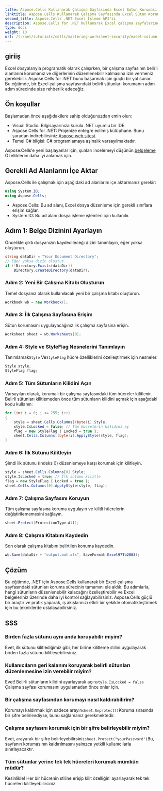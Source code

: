 ```yaml
---
title: Aspose.Cells Kullanarak Çalışma Sayfasında Excel Sütun Koruması
linktitle: Aspose.Cells Kullanarak Çalışma Sayfasında Excel Sütun Koruması
second_title: Aspose.Cells .NET Excel İşleme API'si
description: Aspose.Cells for .NET kullanarak Excel çalışma sayfalarındaki belirli sütunları etkili bir şekilde nasıl koruyacağınızı öğrenin. Bu adım adım eğitim, ortamınızı kurmaktan korunan Excel dosyalarınızı kaydetmeye kadar her şeyi kapsar.
type: docs
weight: 13
url: /tr/net/tutorials/cells/mastering-worksheet-security/excel-column-protection/
---
```

## giriiş

Excel dosyalarıyla programatik olarak çalışırken, bir çalışma sayfasının belirli alanlarını korumanız ve diğerlerinin düzenlenebilir kalmasına izin vermeniz gerekebilir. Aspose.Cells for .NET bunu başarmak için güçlü bir yol sunar. Bu eğitimde, bir Excel çalışma sayfasındaki belirli sütunları korumanın adım adım sürecinde size rehberlik edeceğiz.

## Ön koşullar
Başlamadan önce aşağıdakilere sahip olduğunuzdan emin olun:
- Visual Studio: Bilgisayarınıza kurulu .NET uyumlu bir IDE.
-  Aspose.Cells for .NET: Projenize entegre edilmiş kütüphane. Bunu şuradan indirebilirsiniz:[Aspose web sitesi](https://releases.aspose.com/cells/net/).
- Temel C# bilgisi: C# programlamaya aşinalık varsayılmaktadır.

 Aspose.Cells'e yeni başlayanlar için, şunları incelemeyi düşünün:[belgeleme](https://reference.aspose.com/cells/net/) Özelliklerini daha iyi anlamak için.

## Gerekli Ad Alanlarını İçe Aktar
Aspose.Cells ile çalışmak için aşağıdaki ad alanlarını içe aktarmanız gerekir:

```csharp
using System.IO;
using Aspose.Cells;
```
- Aspose.Cells: Bu ad alanı, Excel dosya düzenleme için gerekli sınıflara erişim sağlar.
- System.IO: Bu ad alanı dosya işleme işlemleri için kullanılır.

## Adım 1: Belge Dizinini Ayarlayın

Öncelikle çıktı dosyanızın kaydedileceği dizini tanımlayın, eğer yoksa oluşturun.

```csharp
string dataDir = "Your Document Directory";
// Eğer yoksa dizin oluştur.
if (!Directory.Exists(dataDir))
    Directory.CreateDirectory(dataDir);
```

### Adım 2: Yeni Bir Çalışma Kitabı Oluşturun
Temel dosyanız olarak kullanılacak yeni bir çalışma kitabı oluşturun.

```csharp
Workbook wb = new Workbook();
```

### Adım 3: İlk Çalışma Sayfasına Erişim
Sütun korumasını uygulayacağınız ilk çalışma sayfasına erişin.

```csharp
Worksheet sheet = wb.Worksheets[0];
```

### Adım 4: Style ve StyleFlag Nesnelerini Tanımlayın
 Tanımlamak`Style` Ve`StyleFlag` hücre özelliklerini özelleştirmek için nesneler.

```csharp
Style style;
StyleFlag flag;
```

### Adım 5: Tüm Sütunların Kilidini Açın
Varsayılan olarak, korumalı bir çalışma sayfasındaki tüm hücreler kilitlenir. Belirli sütunları kilitlemeden önce tüm sütunların kilidini açmak için aşağıdaki kodu kullanın:

```csharp
for (int i = 0; i <= 255; i++)
{
    style = sheet.Cells.Columns[(byte)i].Style;
    style.IsLocked = false; // Tüm hücrelerin kilidini aç
    flag = new StyleFlag { Locked = true };
    sheet.Cells.Columns[(byte)i].ApplyStyle(style, flag);
}
```

### Adım 6: İlk Sütunu Kilitleyin
Şimdi ilk sütunu (indeks 0) düzenlemeye karşı korumak için kilitleyin.

```csharp
style = sheet.Cells.Columns[0].Style;
style.IsLocked = true; // İlk sütunu kilitle
flag = new StyleFlag { Locked = true };
sheet.Cells.Columns[0].ApplyStyle(style, flag);
```

### Adım 7: Çalışma Sayfasını Koruyun
Tüm çalışma sayfasına koruma uygulayın ve kilitli hücrelerin değiştirilememesini sağlayın.

```csharp
sheet.Protect(ProtectionType.All);
```

### Adım 8: Çalışma Kitabını Kaydedin
Son olarak çalışma kitabını belirtilen konuma kaydedin.

```csharp
wb.Save(dataDir + "output.out.xls", SaveFormat.Excel97To2003);
```

## Çözüm
Bu eğitimde, .NET için Aspose.Cells kullanarak bir Excel çalışma sayfasındaki sütunları koruma sürecinin tamamını ele aldık. Bu adımlarla, hangi sütunların düzenlenebilir kalacağını özelleştirebilir ve Excel belgeleriniz üzerinde daha iyi kontrol sağlayabilirsiniz. Aspose.Cells güçlü bir araçtır ve pratik yaparak, iş akışlarınızı etkili bir şekilde otomatikleştirmek için bu tekniklerde ustalaşabilirsiniz.

## SSS

### Birden fazla sütunu aynı anda koruyabilir miyim?
Evet, ilk sütunu kilitlediğimiz gibi, her birine kilitleme stilini uygulayarak birden fazla sütunu kilitleyebilirsiniz.

### Kullanıcıların geri kalanını koruyarak belirli sütunları düzenlemesine izin verebilir miyim?
 Evet! Belirli sütunların kilidini ayarlayarak açın`style.IsLocked = false` Çalışma sayfası korumasını uygulamadan önce onlar için.

### Bir çalışma sayfasından korumayı nasıl kaldırabilirim?
 Korumayı kaldırmak için sadece arayın`sheet.Unprotect()`Koruma sırasında bir şifre belirlendiyse, bunu sağlamanız gerekmektedir.

### Çalışma sayfasını korumak için bir şifre belirleyebilir miyim?
 Evet, arayarak bir şifre belirleyebilirsiniz`sheet.Protect("yourPassword")`Bu, sayfanın korumasının kaldırılmasını yalnızca yetkili kullanıcılarla sınırlayacaktır.

### Tüm sütunlar yerine tek tek hücreleri korumak mümkün müdür?
Kesinlikle! Her bir hücrenin stiline erişip kilit özelliğini ayarlayarak tek tek hücreleri kilitleyebilirsiniz.
